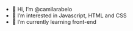 - 👋 Hi, I’m @camilarabelo
- 👀 I’m interested in Javascript, HTML and CSS
- 🌱 I’m currently learning front-end


<!---
camilarabelo/camilarabelo is a ✨ special ✨ repository because its `README.md` (this file) appears on your GitHub profile.
You can click the Preview link to take a look at your changes.
--->
